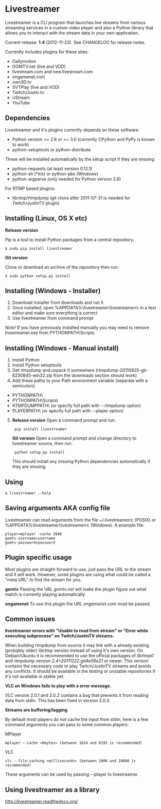 Livestreamer
============
Livestreamer is a CLI program that launches live streams from various streaming
services in a custom video player and also a Python library that allows you to
interact with the stream data in your own application.

Current release: **1.4** (2012-11-23). See CHANGELOG for release notes.

Currently includes plugins for these sites:

* Dailymotion
* GOMTV.net (live and VOD)
* livestream.com and new.livestream.com
* ongamenet.com
* own3D.tv
* SVTPlay (live and VOD)
* Twitch/Justin.tv
* UStream
* YouTube


Dependencies
------------
Livestreamer and it's plugins currently depends on these software:

* Python version >= 2.6 or >= 3.0 (currently CPython and PyPy is known to work)
* python-setuptools or python-distribute

These will be installed automatically by the setup script if they are missing:
* python-requests (at least version 0.12.1)
* python-sh (*nix) or python-pbs (Windows)
* python-argparse (only needed for Python version 2.6)

For RTMP based plugins:
* librtmp/rtmpdump (git clone after 2011-07-31 is needed for Twitch/JustinTV plugin)


Installing (Linux, OS X etc)
---------------------------
**Release version**

Pip is a tool to install Python packages from a central repository.

    $ sudo pip install livestreamer


**Git version**

Clone or download an archive of the repository then run:

    $ sudo python setup.py install


Installing (Windows - Installer)
-----------------------------
1. Download installer from downloads and run it
2. Once installed, open  %APPDATA%\livestreamer\livestreamerrc in a text editor and make sure everything is correct
3. Use livestreamer from command prompt

*Note!* If you have previously installed manually you may need to remove livestreamer.exe from PYTHONPATH\Scripts.


Installing (Windows - Manual install)
---------------------------------
1. Install Python
2. Install Python setuptools
3. Get rtmpdump and unpack it somewhere (rtmpdump-20110925-git-6230845-win32.zip from the downloads section should work)
4. Add these paths to your Path environment variable (separate with a semicolon):
 * PYTHONPATH\
 * PYTHONPATH\Scripts\
 * RTMPDUMPPATH\ (or specify full path with --rtmpdump option)
 * PLAYERPATH\ (or specify full path with --player option)

5. **Release version** Open a command prompt and run:

        pip install livestreamer

   **Git version** Open a command prompt and change directory to livestreamer source, then run:

        python setup.py install

    This should install any missing Python dependencies automatically if they are missing.


Using
-----
    $ livestreamer --help


Saving arguments AKA config file
--------------------------------
Livestreamer can read arguments from the file ~/.livestreamerrc (POSIX) or %APPDATA%\livestreamer\livestreamerrc (Windows).
A example file:

    player=mplayer -cache 2048
    gomtv-username=username
    gomtv-password=password


Plugin specific usage
---------------------
Most plugins are straight-forward to use, just pass the URL to the stream and it will work.
However, some plugins are using what could be called a "meta URL" to find the stream for you.


**gomtv**
Passing the URL *gomtv.net* will make the plugin figure out what match is currently playing automatically.

**ongamenet**
To use this plugin the URL *ongamenet.com* must be passed. 


Common issues
-------------
**livestreamer errors with "Unable to read from stream" or "Error while executing subprocess" on Twitch/JustinTV streams.**

When building rtmpdump from source it may link with a already existing (probably older) librtmp version instead of using it's
own version. On Debian/Ubuntu it is recommended to use the official packages of *librtmp0* and *rtmpdump* version
*2.4+20111222.git4e06e21* or newer. This version contains the necessary code to play Twitch/JustinTV streams and
avoids any conflicts. It should be available in the testing or unstable repositories if it's not available in stable yet.


**VLC on Windows fails to play with a error message.**

VLC version 2.0.1 and 2.0.2 contains a bug that prevents it from reading data from stdin.
This has been fixed in version 2.0.3.


**Streams are buffering/lagging**

By default most players do not cache the input from stdin, here is a few command arguments you can pass to some common players:

MPlayer

    mplayer --cache <kbytes> (between 1024 and 8192 is recommended)


VLC

    vlc --file-caching <milliseconds> (between 1000 and 10000 is recommended)

These arguments can be used by passing --player to livestreamer.

Using livestreamer as a library
-------------------------------

http://livestreamer.readthedocs.org/

